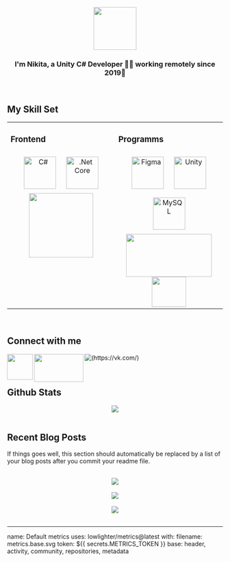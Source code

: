 <div align="center">
<img src="https://psv4.userapi.com/c237131/u360637082/docs/d48/211dce9e15a6/logo_dlya_poiskovika.png?extra=3EyD2f2gQ_-WruTkp5LJXZ-Vma47OJPe4SPPCit7Isepbx4NX7kxfeOJVElA-Q2aEJ0G5woaoC-HR8FCzmug8cuisWfACtn7NpL_WWvDzYj1tC2x_wu_HR-2_imqeasO4gUwcrCjJ0s_xKaRK7EeBuhg" align="center" height="" width="100" />
</div>  
  

### <div align="center">I'm Nikita, a Unity C# Developer 👨‍💻 working remotely since 2019🚀</div>  
 

<br/>  


## My Skill Set  
<table><tr><td valign="top" width="50%">



### Frontend  
<div align="center">  
<a href="https://docs.microsoft.com/en-us/dotnet/csharp/" target="_blank"><img style="margin: 10px" src="https://profilinator.rishav.dev/skills-assets/csharp-original.svg" alt="C#" height="75" /></a>  
<a href="https://dotnet.microsoft.com/download" target="_blank"><img style="margin: 10px" src="https://profilinator.rishav.dev/skills-assets/dotnetcore.png" alt=".Net Core" height="75" /></a>  
</div>  

<div align="center">
<img src="https://ultimateitcourses.ca/wp-content/uploads/2018/08/SQL-300x300.png" align="center" height="150" width="150" />
</div>  


</td><td valign="top" width="50%">



### Programms  
<div align="center" >  
<a href="https://www.figma.com/" target="_blank"><img style="margin: 10px" src="https://profilinator.rishav.dev/skills-assets/figma-icon.svg" alt="Figma" height="75" /></a>  
<a href="https://unity.com/" target="_blank"><img style="margin: 10px" src="https://profilinator.rishav.dev/skills-assets/unity.png" alt="Unity" height="75" /></a>  
<a href="https://www.mysql.com/" target="_blank"><img style="margin: 10px" src="https://profilinator.rishav.dev/skills-assets/mysql-original-wordmark.svg" alt="MySQL" height="75" /></a>  
</div>  

<div align="center">
<img src="https://wac-cdn.atlassian.com/dam/jcr:f32681c1-355d-4806-b29c-319b0c6ecb06/Sourcetree-blue.svg?cdnVersion=1034" align="center" height="100" width="200" />
</div>  
  

<div align="center">
<img src="https://upload.wikimedia.org/wikipedia/commons/thumb/5/59/Visual_Studio_Icon_2019.svg/400px-Visual_Studio_Icon_2019.svg.png" align="center" height="70" width="80" />
</div>  


</td></tr></table>  

<br/>  


## Connect with me  
<img src="https://www.pinclipart.com/picdir/big/544-5446048_vk-logo-design-logo-media-sosial-png-clipart.png" align="left" height="60" width="60" />  
  

<img src="https://d1aettbyeyfilo.cloudfront.net/vocalmaster/27964380_1652092683tJjTelegram-Logo.png" align="left" height="65" width="115" />  
  

![(https://vk.com/)](https://img.shields.io/badge/вконтакте-%232E87FB.svg?&style=for-the-badge&logo=vk&logoColor=white)  
  

<br/>  


## Github Stats  
<div align="center"><img src="https://github-readme-stats.vercel.app/api?username=rishavanand&show_icons=true&count_private=true&hide_border=true" align="center" /></div>  

<br/>  


## Recent Blog Posts  
<!-- BLOG-POST-LIST:START -->  
If things goes well, this section should automatically be replaced by a list of your blog posts after you commit your readme file. 
<!-- BLOG-POST-LIST:END -->  

<br/>  

<div align="center"><img src="https://rishavanand.github.io/static/images/spotify-readme-example.svg" /></div>  

<br/>  

<div align="center">
<img src="https://komarev.com/ghpvc/?username=rishavanand&&style=flat-square" align="center" />
</div>  
  

<br/>  

<div align="center">
            <a href="https://www.buymeacoffee.com/rishavanand" target="_blank" style="display: inline-block;">
                <img
                    src="https://img.shields.io/badge/Donate-Buy%20Me%20A%20Coffee-orange.svg?style=flat-square&logo=buymeacoffee" 
                    align="center"
                />
            </a></div>
<br />

----
name: Default metrics
uses: lowlighter/metrics@latest
with:
  filename: metrics.base.svg
  token: ${{ secrets.METRICS_TOKEN }}
  base: header, activity, community, repositories, metadata
